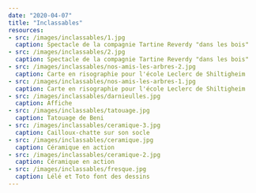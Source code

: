 ```yaml
---
date: "2020-04-07"
title: "Inclassables"
resources:
- src: /images/inclassables/1.jpg
  caption: Spectacle de la compagnie Tartine Reverdy "dans les bois"
- src: /images/inclassables/2.jpg
  caption: Spectacle de la compagnie Tartine Reverdy "dans les bois"
- src: /images/inclassables/nos-amis-les-arbres-2.jpg
  caption: Carte en risographie pour l'école Leclerc de Shiltigheim
- src: /images/inclassables/nos-amis-les-arbres-1.jpg
  caption: Carte en risographie pour l'école Leclerc de Shiltigheim
- src: /images/inclassables/darnieulles.jpg
  caption: Affiche
- src: /images/inclassables/tatouage.jpg
  caption: Tatouage de Beni
- src: /images/inclassables/ceramique-3.jpg
  caption: Cailloux-chatte sur son socle
- src: /images/inclassables/ceramique.jpg
  caption: Céramique en action
- src: /images/inclassables/ceramique-2.jpg
  caption: Céramique en action
- src: /images/inclassables/fresque.jpg
  caption: Lélé et Toto font des dessins
---
```

